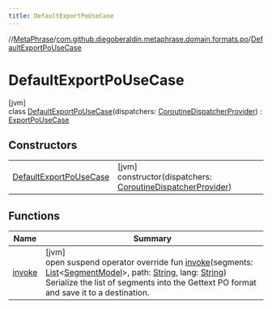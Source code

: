 ```yaml
---
title: DefaultExportPoUseCase
---
```

//[MetaPhrase](../../../index.html)/[com.github.diegoberaldin.metaphrase.domain.formats.po](../index.html)/[DefaultExportPoUseCase](index.html)



# DefaultExportPoUseCase



[jvm]\
class [DefaultExportPoUseCase](index.html)(dispatchers: [CoroutineDispatcherProvider](../../com.github.diegoberaldin.metaphrase.core.common.coroutines/-coroutine-dispatcher-provider/index.html)) : [ExportPoUseCase](../-export-po-use-case/index.html)



## Constructors


| | |
|---|---|
| [DefaultExportPoUseCase](-default-export-po-use-case.html) | [jvm]<br>constructor(dispatchers: [CoroutineDispatcherProvider](../../com.github.diegoberaldin.metaphrase.core.common.coroutines/-coroutine-dispatcher-provider/index.html)) |


## Functions


| Name | Summary |
|---|---|
| [invoke](invoke.html) | [jvm]<br>open suspend operator override fun [invoke](invoke.html)(segments: [List](https://kotlinlang.org/api/latest/jvm/stdlib/kotlin.collections/-list/index.html)&lt;[SegmentModel](../../com.github.diegoberaldin.metaphrase.domain.project.data/-segment-model/index.html)&gt;, path: [String](https://kotlinlang.org/api/latest/jvm/stdlib/kotlin/-string/index.html), lang: [String](https://kotlinlang.org/api/latest/jvm/stdlib/kotlin/-string/index.html))<br>Serialize the list of segments into the Gettext PO format and save it to a destination. |

